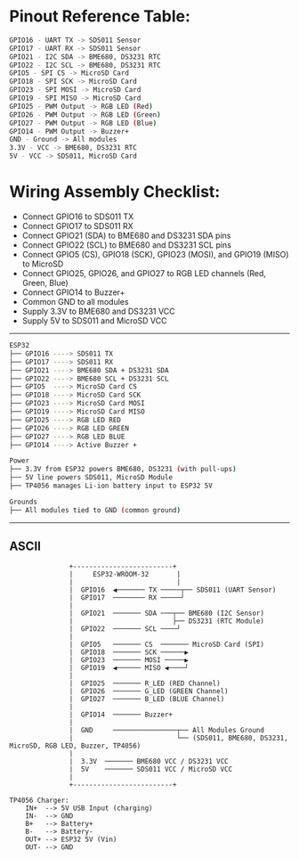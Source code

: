 # Pinout Reference Table:
```bash
GPIO16 - UART TX -> SDS011 Sensor
GPIO17 - UART RX -> SDS011 Sensor
GPIO21 - I2C SDA -> BME680, DS3231 RTC
GPIO22 - I2C SCL -> BME680, DS3231 RTC
GPIO5 - SPI CS -> MicroSD Card
GPIO18 - SPI SCK -> MicroSD Card
GPIO23 - SPI MOSI -> MicroSD Card
GPIO19 - SPI MISO -> MicroSD Card
GPIO25 - PWM Output -> RGB LED (Red)
GPIO26 - PWM Output -> RGB LED (Green)
GPIO27 - PWM Output -> RGB LED (Blue)
GPIO14 - PWM Output -> Buzzer+
GND - Ground -> All modules
3.3V - VCC -> BME680, DS3231 RTC
5V - VCC -> SDS011, MicroSD Card
```

# Wiring Assembly Checklist:
- Connect GPIO16 to SDS011 TX
- Connect GPIO17 to SDS011 RX
- Connect GPIO21 (SDA) to BME680 and DS3231 SDA pins
- Connect GPIO22 (SCL) to BME680 and DS3231 SCL pins
- Connect GPIO5 (CS), GPIO18 (SCK), GPIO23 (MOSI), and GPIO19 (MISO) to MicroSD
- Connect GPIO25, GPIO26, and GPIO27 to RGB LED channels (Red, Green, Blue)
- Connect GPIO14 to Buzzer+
- Common GND to all modules
- Supply 3.3V to BME680 and DS3231 VCC
- Supply 5V to SDS011 and MicroSD VCC

---

```bash
ESP32
├── GPIO16 ----> SDS011 TX
├── GPIO17 ----> SDS011 RX
├── GPIO21 ----> BME680 SDA + DS3231 SDA
├── GPIO22 ----> BME680 SCL + DS3231 SCL
├── GPIO5  ----> MicroSD Card CS
├── GPIO18 ----> MicroSD Card SCK
├── GPIO23 ----> MicroSD Card MOSI
├── GPIO19 ----> MicroSD Card MISO
├── GPIO25 ----> RGB LED RED
├── GPIO26 ----> RGB LED GREEN
├── GPIO27 ----> RGB LED BLUE
├── GPIO14 ----> Active Buzzer +

Power
├── 3.3V from ESP32 powers BME680, DS3231 (with pull-ups)
├── 5V line powers SDS011, MicroSD Module
├── TP4056 manages Li-ion battery input to ESP32 5V

Grounds
├── All modules tied to GND (common ground)
```

---

## ASCII 

                   +-------------------------+
                   |     ESP32-WROOM-32       |
                   |                          |
                   |  GPIO16  ◀─────── TX ─────┬── SDS011 (UART Sensor)
                   |  GPIO17  ──────── RX ─────┘
                   |
                   |  GPIO21  ─────── SDA ───┬── BME680 (I2C Sensor)
                   |                         ├── DS3231 (RTC Module)
                   |  GPIO22  ─────── SCL ────┘
                   |
                   |  GPIO5   ─────── CS  ─────── MicroSD Card (SPI)
                   |  GPIO18  ─────── SCK ──────▶
                   |  GPIO23  ─────── MOSI ─────▶
                   |  GPIO19  ◀────── MISO ◀────┘
                   |
                   |  GPIO25  ─────── R_LED (RED Channel)
                   |  GPIO26  ─────── G_LED (GREEN Channel)
                   |  GPIO27  ─────── B_LED (BLUE Channel)
                   |
                   |  GPIO14  ─────── Buzzer+
                   |
                   |  GND     ────────────────┬── All Modules Ground
                   |                          └── (SDS011, BME680, DS3231, MicroSD, RGB LED, Buzzer, TP4056)
                   |
                   |  3.3V  ─────── BME680 VCC / DS3231 VCC
                   |  5V    ─────── SDS011 VCC / MicroSD VCC
                   |
                   +-------------------------+
                   
```                   
TP4056 Charger:
    IN+  --> 5V USB Input (charging)
    IN-  --> GND
    B+   --> Battery+
    B-   --> Battery-
    OUT+ --> ESP32 5V (Vin)
    OUT- --> GND
```

